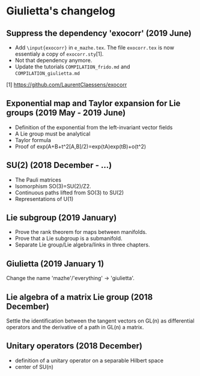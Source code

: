 # Giulietta's changelog

## Suppress the dependency 'exocorr' (2019 June)

- Add `\input{exocorr}` in `e_mazhe.tex`. The file `exocorr.tex` is now essentialy a copy of `exocorr.sty`[1].
- Not that dependency anymore.
- Update the tutorials `COMPILATION_frido.md` and `COMPILATION_giulietta.md`

[1] https://github.com/LaurentClaessens/exocorr

## Exponential map and Taylor expansion for Lie groups (2019 May - 2019 June)

- Definition of the exponential from the left-invariant vector fields
- A Lie group must be analytical
- Taylor formula
- Proof of exp(A+B+t^2[A,B]/2)=exp(tA)exp(tB)+o(t^2)

## SU(2) (2018 December - ...)

- The Pauli matrices
- Isomorphism SO(3)=SU(2)/Z2.
- Continuous paths lifted from SO(3) to SU(2)
- Representations of U(1)

## Lie subgroup (2019 January)

- Prove the rank theorem for maps between manifolds.
- Prove that a Lie subgroup is a submanifold.
- Separate Lie group/Lie algebra/links in three chapters.

## Giulietta (2019 January 1)

Change the name 'mazhe'/'everything' -> 'giulietta'.

## Lie algebra of a matrix Lie group (2018 December)

Settle the identification between the tangent vectors on GL(n) as differential operators
and the derivative of a path in GL(n) a matrix.

## Unitary operators (2018 December)

- definition of a unitary operator on a separable Hilbert space
- center of SU(n)
